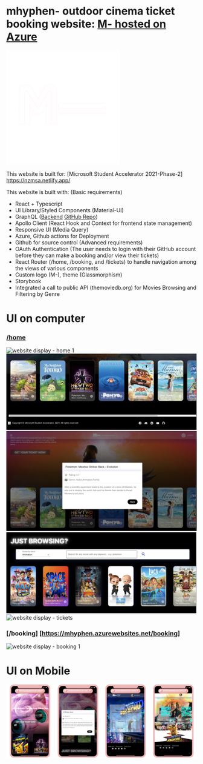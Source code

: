 # mhyphen- outdoor cinema ticket booking website: [M- hosted on Azure](https://mhyphen.azurewebsites.net/)

<img src="https://github.com/molinalim/mhyphen-frontend/blob/main/mhyphen/src/assets/logos/M-.png" alt="logo" width="300"/>

This website is built for: [Microsoft Student Accelerator 2021-Phase-2] https://nzmsa.netlify.app/

This website is built with:
(Basic requirements)
- React + Typescript
- UI Library/Styled Components (Material-UI)
- GraphQL ([Backend](https://mhyphen-backend.azurewebsites.net/graphql/) [GitHub Repo](https://github.com/molinalim/mhyphen-backend))
- Apollo Client (React Hook and Context for frontend state management)
- Responsive UI (Media Query)
- Azure, Github actions for Deployment
- Github for source control
(Advanced requirements)
- OAuth Authentication (The user needs to login with their GitHub account before they can make a booking and/or view their tickets)
- React Router (/home, /booking, and /tickets) to handle navigation among the views of various components
- Custom logo (M-), theme (Glassmorphism) 
- Storybook 
- Integrated a call to public API (themoviedb.org) for Movies Browsing and Filtering by Genre 


# UI on computer

### [/home](https://mhyphen.azurewebsites.net/home)

![website display - home 1](https://github.com/molinalim/mhyphen-frontend/blob/main/webdisplay/showcast.png)
![website display - home 2](https://github.com/molinalim/mhyphen-frontend/blob/main/webdisplay/showcast2.png)
![website display - movie information](https://github.com/molinalim/mhyphen-frontend/blob/main/webdisplay/movie_info.png)
![website display - browse](https://github.com/molinalim/mhyphen-frontend/blob/main/webdisplay/search.png)
![website display - tickets](https://github.com/molinalim/mhyphen-frontend/blob/main/webdisplay/ticket.png)

### [/booking] [https://mhyphen.azurewebsites.net/booking]

![website display - booking 1](https://github.com/molinalim/mhyphen-frontend/blob/main/webdisplay/booking.png)

# UI on Mobile

![website display on phone- home 1](https://github.com/molinalim/mhyphen-frontend/blob/main/webdisplay/mobile.png)
